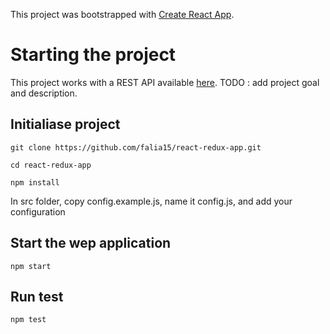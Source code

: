 This project was bootstrapped with [Create React App](https://github.com/facebook/create-react-app).

# Starting the project

This project works with a REST API available [here](https://github.com/falia15/symfony4-api.git).
TODO : add project goal and description.

## Initialiase project

``git clone https://github.com/falia15/react-redux-app.git``

``cd react-redux-app``

``npm install``

In src folder, copy config.example.js, name it config.js, and add your configuration


## Start the wep application

``npm start``


## Run test

``npm test``
